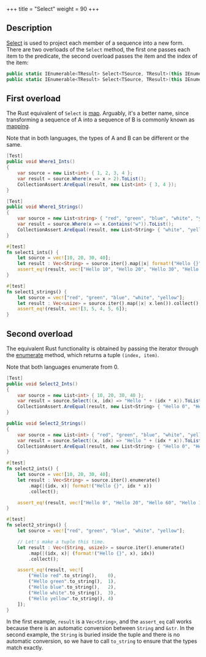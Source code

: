 +++
title = "Select"
weight = 90
+++

## Description

[Select](https://docs.microsoft.com/en-gb/dotnet/api/system.linq.enumerable.select?view=netframework-4.7.1#System_Linq_Enumerable_select)
is used to project each member of a sequence into a new form. There are two overloads of the `Select` method,
the first one passes each item to the predicate, the second overload passes the item and the index
of the item:

```cs
public static IEnumerable<TResult> Select<TSource, TResult>(this IEnumerable<TSource> source, Func<TSource, TResult> selector);
public static IEnumerable<TResult> Select<TSource, TResult>(this IEnumerable<TSource> source, Func<TSource, int, TResult> selector);
```

## First overload

The Rust equivalent of `Select` is
[map](https://doc.rust-lang.org/std/iter/trait.Iterator.html#method.map). Arguably, it's a better
name, since transforming a sequence of A into a sequence of B is commonly known as
[mapping](https://en.wikipedia.org/wiki/Map_(higher-order_function)).

Note that in both languages, the types of A and B can be different or the same.

```cs
[Test]
public void Where1_Ints()
{
    var source = new List<int> { 1, 2, 3, 4 };
    var result = source.Where(x => x > 2).ToList();
    CollectionAssert.AreEqual(result, new List<int> { 3, 4 });
}

[Test]
public void Where1_Strings()
{
    var source = new List<string> { "red", "green", "blue", "white", "yellow" };
    var result = source.Where(x => x.Contains("w")).ToList();
    CollectionAssert.AreEqual(result, new List<String> { "white", "yellow" });
}
```

```rs
#[test]
fn select1_ints() {
    let source = vec![10, 20, 30, 40];
    let result : Vec<String> = source.iter().map(|x| format!("Hello {}", x)).collect();
    assert_eq!(result, vec!["Hello 10", "Hello 20", "Hello 30", "Hello 40"]);
}

#[test]
fn select1_strings() {
    let source = vec!["red", "green", "blue", "white", "yellow"];
    let result : Vec<usize> = source.iter().map(|x| x.len()).collect();
    assert_eq!(result, vec![3, 5, 4, 5, 6]);
}
```

## Second overload

The equivalent Rust functionality is obtained by passing the iterator through the
[enumerate](https://doc.rust-lang.org/std/iter/trait.Iterator.html#method.enumerate) method, which
returns a tuple `(index, item)`.

Note that both languages enumerate from 0.

```cs
[Test]
public void Select2_Ints()
{
    var source = new List<int> { 10, 20, 30, 40 };
    var result = source.Select((x, idx) => "Hello " + (idx * x)).ToList();
    CollectionAssert.AreEqual(result, new List<String> { "Hello 0", "Hello 20", "Hello 60", "Hello 120" });
}

public void Select2_Strings()
{
    var source = new List<int> { "red", "green", "blue", "white", "yellow" };
    var result = source.Select((x, idx) => "Hello " + (idx * x)).ToList();
    CollectionAssert.AreEqual(result, new List<String> { "Hello 0", "Hello 20", "Hello 60", "Hello 120" });
}
```

```rs
#[test]
fn select2_ints() {
    let source = vec![10, 20, 30, 40];
    let result : Vec<String> = source.iter().enumerate()
        .map(|(idx, x)| format!("Hello {}", idx * x))
        .collect();

    assert_eq!(result, vec!["Hello 0", "Hello 20", "Hello 60", "Hello 120"]);
}

#[test]
fn select2_strings() {
    let source = vec!["red", "green", "blue", "white", "yellow"];

    // Let's make a tuple this time.
    let result : Vec<(String, usize)> = source.iter().enumerate()
        .map(|(idx, x)| (format!("Hello {}", x), idx))
        .collect();

    assert_eq!(result, vec![
        ("Hello red".to_string(),    0),
        ("Hello green".to_string(),  1),
        ("Hello blue".to_string(),   2),
        ("Hello white".to_string(),  3),
        ("Hello yellow".to_string(), 4)
    ]);
}
```

In the first example, `result` is a `Vec<String>`, and the `assert_eq` call works because there is
an automatic conversion between `String` and `&str`. In the second example, the `String` is buried
inside the tuple and there is no automatic conversion, so we have to call `to_string` to ensure that
the types match exactly.
